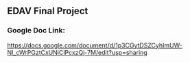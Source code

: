 ## EDAV Final Project

### Google Doc Link:

https://docs.google.com/document/d/1p3CGytDSZCyhImUW-NI_cWrPGztCxUNiClPcxzQj-7M/edit?usp=sharing
